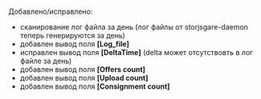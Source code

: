 Добавлено/исправлено:

- сканирование лог файла за день (лог файлы от storjsgare-daemon теперь генерируются за день)
- добавлен вывод поля **[Log_file]**
- исправлен вывод поля **[DeltaTime]** (delta может отсутствовть в лог файле за день)
- добавлен вывод поля **[Offers count]**
- добавлен вывод поля **[Upload count]**
- добавлен вывод поля **[Consignment count]**
